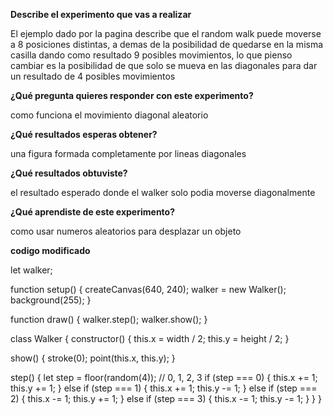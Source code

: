 **Describe el experimento que vas a realizar**

El ejemplo dado por la pagina describe que el random walk puede moverse a 8 posiciones distintas, a demas de la posibilidad de quedarse en la misma casilla dando como resultado 9 posibles movimientos, lo que pienso cambiar es la posibilidad de que solo se mueva en las diagonales para dar un resultado de 4 posibles movimientos 

**¿Qué pregunta quieres responder con este experimento?**

como funciona el movimiento diagonal aleatorio 

**¿Qué resultados esperas obtener?**

una figura formada completamente por lineas diagonales

**¿Qué resultados obtuviste?**

el resultado esperado donde el walker solo podia moverse diagonalmente

**¿Qué aprendiste de este experimento?**

como usar numeros aleatorios para desplazar un objeto 

**codigo modificado**

let walker;

function setup() {
  createCanvas(640, 240);
  walker = new Walker();
  background(255);
}

function draw() {
  walker.step();
  walker.show();
}

class Walker {
  constructor() {
    this.x = width / 2;
    this.y = height / 2;
  }

  show() {
    stroke(0);
    point(this.x, this.y);
  }

  step() {
    let step = floor(random(4)); // 0, 1, 2, 3
    if (step === 0) {
      this.x += 1;
      this.y += 1;
    } else if (step === 1) {
      this.x += 1;
      this.y -= 1;
    } else if (step === 2) {
      this.x -= 1;
      this.y += 1;
    } else if (step === 3) {
      this.x -= 1;
      this.y -= 1;
    }
  }
}
